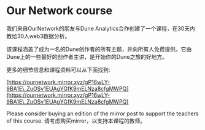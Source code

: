 # Our Network course

我们来自OurNetwork的朋友与Dune Analytics合作创建了一个课程，在30天内教给30人web3数据分析。

该课程涵盖了成为一名的Dune创作者的所有主题，并向所有人免费提供。它由Dune上的一些最好的创作者主讲，是开始你的Dune之旅的好地方。

更多的细节信息和课程资料可以从下面找到:

[https://ournetwork.mirror.xyz/gP16wLY-9BA1E\_ZuOSv1EUAgYGfK9mELNza8cfgMWPQ](https://ournetwork.mirror.xyz/gP16wLY-9BA1E\_ZuOSv1EUAgYGfK9mELNza8cfgMWPQ)



Please consider buying an edition of the mirror post to support the teachers of this course.
请考虑购买mirror，以支持本课程的教师。
